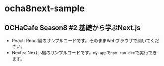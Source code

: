 # ocha8next-sample
## OCHaCafe Season8 #2 基礎から学ぶNext.js
- React: React編のサンプルコードです。そのままWebブラウザで開いてください。
- Nextjs: Next.js編のサンプルコードです。`my-app`で`npm run dev`で実行できます。